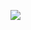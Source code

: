 ![](https://gcore.jsdelivr.net/gh/AlexLiu2022/resources/img/sky-with-clouds.jpeg)

<style>
#main {
	padding-top: 88px;
	padding-bottom: 66px;
}
.post-title {
	margin-top : 22px;
	font-size: 1.77em;
}
.post-body {
    margin-top: 0 !important;
}
</style>

<script>
title = document.querySelector('h1.post-title.p-name');
title.remove();
</script>
